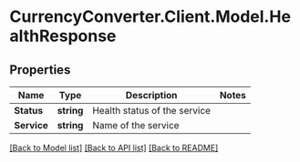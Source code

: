 # CurrencyConverter.Client.Model.HealthResponse

## Properties

Name | Type | Description | Notes
------------ | ------------- | ------------- | -------------
**Status** | **string** | Health status of the service | 
**Service** | **string** | Name of the service | 

[[Back to Model list]](../../README.md#documentation-for-models) [[Back to API list]](../../README.md#documentation-for-api-endpoints) [[Back to README]](../../README.md)

